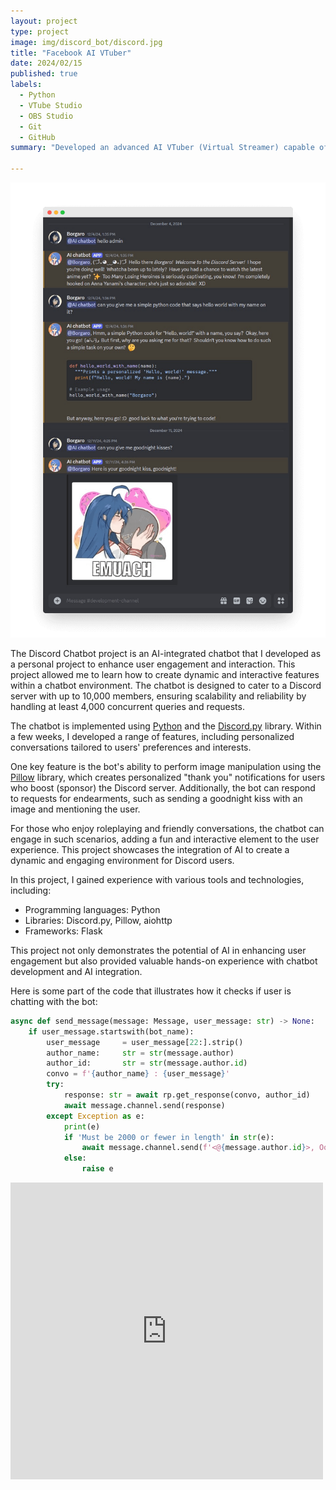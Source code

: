 ```yaml
---
layout: project
type: project
image: img/discord_bot/discord.jpg
title: "Facebook AI VTuber"
date: 2024/02/15
published: true
labels:
  - Python
  - VTube Studio
  - OBS Studio
  - Git
  - GitHub
summary: "Developed an advanced AI VTuber (Virtual Streamer) capable of holding conversations and replying to its chat (viewers) using a realistic, emotionally expressive text-to-speech voice that discerns the context and emotion of the text."

---
```


<img class="img-fluid" src="../img/discord_bot/transparent.png">

The Discord Chatbot project is an AI-integrated chatbot that I developed as a personal project to enhance user engagement and interaction. This project allowed me to learn how to create dynamic and interactive features within a chatbot environment. The chatbot is designed to cater to a Discord server with up to 10,000 members, ensuring scalability and reliability by handling at least 4,000 concurrent queries and requests.

The chatbot is implemented using [Python](https://python.org) and the [Discord.py](https://discordpy.readthedocs.io/) library. Within a few weeks, I developed a range of features, including personalized conversations tailored to users' preferences and interests.

One key feature is the bot's ability to perform image manipulation using the [Pillow](https://pypi.org/project/pillow/) library, which creates personalized "thank you" notifications for users who boost (sponsor) the Discord server. Additionally, the bot can respond to requests for endearments, such as sending a goodnight kiss with an image and mentioning the user.

For those who enjoy roleplaying and friendly conversations, the chatbot can engage in such scenarios, adding a fun and interactive element to the user experience. This project showcases the integration of AI to create a dynamic and engaging environment for Discord users.

In this project, I gained experience with various tools and technologies, including:
- Programming languages: Python
- Libraries: Discord.py, Pillow, aiohttp
- Frameworks: Flask

This project not only demonstrates the potential of AI in enhancing user engagement but also provided valuable hands-on experience with chatbot development and AI integration.

Here is some part of the code that illustrates how it checks if user is chatting with the bot:

```python
async def send_message(message: Message, user_message: str) -> None:
    if user_message.startswith(bot_name):
        user_message     = user_message[22:].strip()
        author_name:     str = str(message.author)
        author_id:       str = str(message.author.id)
        convo = f'{author_name} : {user_message}'
        try:
            response: str = await rp.get_response(convo, author_id)
            await message.channel.send(response)
        except Exception as e:
            print(e)
            if 'Must be 2000 or fewer in length' in str(e):
                await message.channel.send(f'<@{message.author.id}>, Oops! I can only handle requests under 2000 characters. Try rephrasing your question.')
            else:
                raise e
```

<iframe src="https://www.facebook.com/plugins/post.php?href=https%3A%2F%2Fwww.facebook.com%2Freincarnated.lowres.page%2Fvideos%2F1264760444601381%2F&width=500&show_text=true&height=475&appId" width="500" height="475" style="border:none;overflow:hidden" scrolling="no" frameborder="0" allowfullscreen="true" allow="autoplay; clipboard-write; encrypted-media; picture-in-picture; web-share"></iframe>